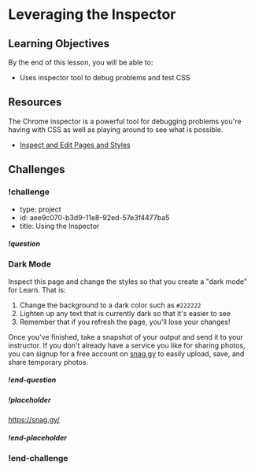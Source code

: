 # Leveraging the Inspector

## Learning Objectives

By the end of this lesson, you will be able to:

* Uses inspector tool to debug problems and test CSS

## Resources

The Chrome inspector is a powerful tool for debugging problems you're having with CSS as well as playing around to see what is possible.

* [Inspect and Edit Pages and Styles](https://developers.google.com/web/tools/chrome-devtools/inspect-styles/)

## Challenges

<!-- Question -->

### !challenge

* type: project
* id: aee9c070-b3d9-11e8-92ed-57e3f4477ba5
* title: Using the Inspector

##### !question

### Dark Mode

Inspect this page and change the styles so that you create a "dark mode" for Learn. That is:

1. Change the background to a dark color such as `#222222`
1. Lighten up any text that is currently dark so that it's easier to see
1. Remember that if you refresh the page, you'll lose your changes!

Once you've finished, take a snapshot of your output and send it to your instructor. If you don't already have a service you like for sharing photos, you can signup for a free account on [snag.gy](https://snag.gy/) to easily upload, save, and share temporary photos.

##### !end-question

##### !placeholder

https://snag.gy/<id>

##### !end-placeholder

### !end-challenge
